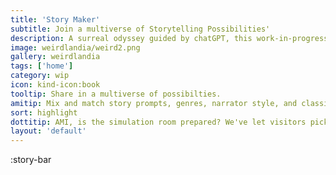 ```yaml
---
title: 'Story Maker'
subtitle: Join a multiverse of Storytelling Possibilities'
description: A surreal odyssey guided by chatGPT, this work-in-progress promises to whisk you away to far-flung corners of absurdity and wonder.
image: weirdlandia/weird2.png
gallery: weirdlandia
tags: ['home']
category: wip
icon: kind-icon:book
tooltip: Share in a multiverse of possibilties.
amitip: Mix and match story prompts, genres, narrator style, and classic inspirations to create a unique storytelling marvel. Generate art and characters on the fly, and guide the path ahead
sort: highlight
dottitip: AMI, is the simulation room prepared? We've let visitors pick items but we haven't given them anything to do with them.
layout: 'default'
---
```


:story-bar